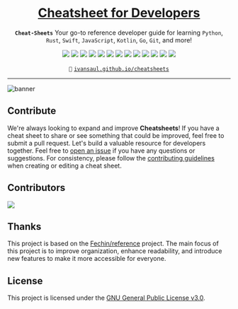 <div align="center">

<h1 style="border-bottom: none">
    <b><a href="https://ivansaul.github.io/cheatsheets">Cheatsheet for Developers</a></b>
</h1>

**`Cheat-Sheets`** Your go-to reference developer guide for learning `Python`, `Rust`, `Swift`, `JavaScript`, `Kotlin`, `Go`, `Git`, and more!

</div>

<p align="center">
  <img src="https://img.shields.io/badge/Python-snow?logo=python&logoColor=3776AB" />
  <img src="https://img.shields.io/badge/Java-snow?logo=coffeescript&logoColor=FC4C02" />
  <img src="https://img.shields.io/badge/C++-snow?logo=c%2B%2B&logoColor=00599C" />
  <img src="https://img.shields.io/badge/C-snow?logo=c&logoColor=A8B9CC" />
  <img src="https://img.shields.io/badge/C%23-snow?logo=csharp&logoColor=512BD4" />
  <img src="https://img.shields.io/badge/JavaScript-snow?logo=javascript&logoColor=E9CE30" />
  <img src="https://img.shields.io/badge/Go-snow?logo=go&logoColor=00ADD8" />
  <img src="https://img.shields.io/badge/Swift-snow?logo=swift&logoColor=F05138" />
  <img src="https://img.shields.io/badge/Rust-snow?logo=rust&logoColor=000000" />
  <img src="https://img.shields.io/badge/Ruby-snow?logo=ruby&logoColor=CC342D" />
  <img src="https://img.shields.io/badge/Kotlin-snow?logo=kotlin&logoColor=7F52FF" />
  <img src="https://img.shields.io/badge/TypeScript-snow?logo=typescript&logoColor=3178C6" />
  <img src="https://img.shields.io/badge/Dart-snow?logo=dart&logoColor=0175C2" />
</p>

<div align="center">

**`🔗`** [`ivansaul.github.io/cheatsheets`](https://ivansaul.github.io/cheatsheets)

</div>

---

![banner](https://i.imgur.com/CBrHGGM.png)

## Contribute

We're always looking to expand and improve **Cheatsheets**! If you have a cheat sheet to share or see something that could be improved, feel free to submit a pull request. Let's build a valuable resource for developers together. Feel free to [open an issue](https://github.com/ivansaul/cheatsheets/issues) if you have any questions or suggestions. For consistency, please follow the [contributing guidelines](https://ivansaul.github.io/cheatsheets/community/contributing/) when creating or editing a cheat sheet.

## Contributors

<a href="https://github.com/ivansaul/cheatsheets/graphs/contributors">
  <img src="https://contrib.rocks/image?repo=ivansaul/cheatsheets" />
</a>

## Thanks

This project is based on the [Fechin/reference](https://github.com/Fechin/reference) project. The main focus of this project is to improve organization, enhance readability, and introduce new features to make it more accessible for everyone.

## License

This project is licensed under the [GNU General Public License v3.0](https://github.com/ivansaul/cheatsheets/blob/master/LICENSE).
